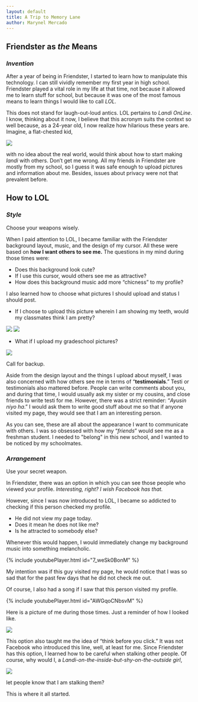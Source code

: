 ```yaml
---
layout: default
title: A Trip to Memory Lane
author: Marynel Mercado
---
```

## Friendster as *the* Means
### *Invention*
After a year of being in Friendster, I started to learn how to manipulate this technology. I can still vividly remember my first year in high school. Friendster played a vital role in my life at that time, not because it allowed me to learn stuff for school, but because it was one of the most famous means to learn things I would like to call *LOL*.

This does not stand for laugh-out-loud antics. LOL pertains to *Landi OnLine*. I know, thinking about it now, I believe that this acronym suits the context so well because, as a 24-year old, I now realize how hilarious these years are. Imagine, a flat-chested kid,

![](attachments/228477_217078568319046_374596_n.jpg)

with no idea about the real world, would think about how to start making *landi* with others. Don’t get me wrong. All my friends in Friendster are mostly from my school, so I guess it was safe enough to upload pictures and information about me. Besides, issues about privacy were not that prevalent before.

## How to LOL
### *Style*

Choose your weapons wisely.

When I paid attention to LOL, I became familiar with the Friendster background layout, music, and the design of my cursor.
All these were based on **how I want others to see me.** The questions in my mind during those times were:
- Does this background look cute?
- If I use this cursor, would others see me as attractive?
- How does this  background music add more “chicness” to my profile?

 I also learned how to choose what pictures I should upload and status I should post.
- If I choose to upload this picture wherein I am showing my teeth, would my classmates think I am pretty?

![](attachments/226045_217078714985698_2743695_n.jpg)
![](attachments/230592_217079028319000_7390731_n.jpg)

- What if I upload my gradeschool pictures?

![](attachments/221974_217078771652359_1311098_n.jpg)


Call for backup.

Aside from the design layout and the things I upload about myself, I was also concerned with how others see me in terms of  “**testimonials**.”
Testi or testimonials also mattered before. People can write comments about you, and during that time, I would usually ask my sister or my cousins, and close friends to write testi for me. However, there was a strict reminder: “*Ayusin niyo ha*.” I would ask them to write good stuff about me so that if anyone visited my page, they would see that I am an interesting person.

As you can see, these are all about the appearance I want to communicate with others. I was so obsessed with how my “*friends*” would see me as a freshman student. I needed to "belong" in this new school, and I wanted to be noticed by my schoolmates.

### *Arrangement*
Use your secret weapon.


In Friendster, there was an option in which you can see those people who viewed your profile. *Interesting, right? I wish Facebook has that.*

However, since I was now introduced to LOL, I became so addicted to checking if this person checked my profile.
- He did not view my page today.
- Does it mean he does not like me?
- Is he attracted to somebody else?

Whenever this would happen, I would immediately change my background music into something melancholic.

{% include youtubePlayer.html id="7_weSk0BonM" %}

My intention was if this guy visited my page, he would notice that I was so sad that for the past few days that he did not check me out.

Of course, I also had a song if I saw that this person visited my profile.

{% include youtubePlayer.html id="AWGqoCNbsvM" %}

Here is a picture of me during those times. Just a reminder of how I looked like.

![](attachments/21858_105602872799950_2676526_n.jpg)

This option also taught me the idea of “think before you click.” It was not Facebook who introduced this line, well, at least for me. Since Friendster has this option, I learned how to be careful when stalking other people. Of course, why would I, a *Landi-on-the-inside-but-shy-on-the-outside girl*, 

![](attachments/21858_105602886133282_2321213_n.jpg)

let people know that I am stalking them?

This is where it all started.
